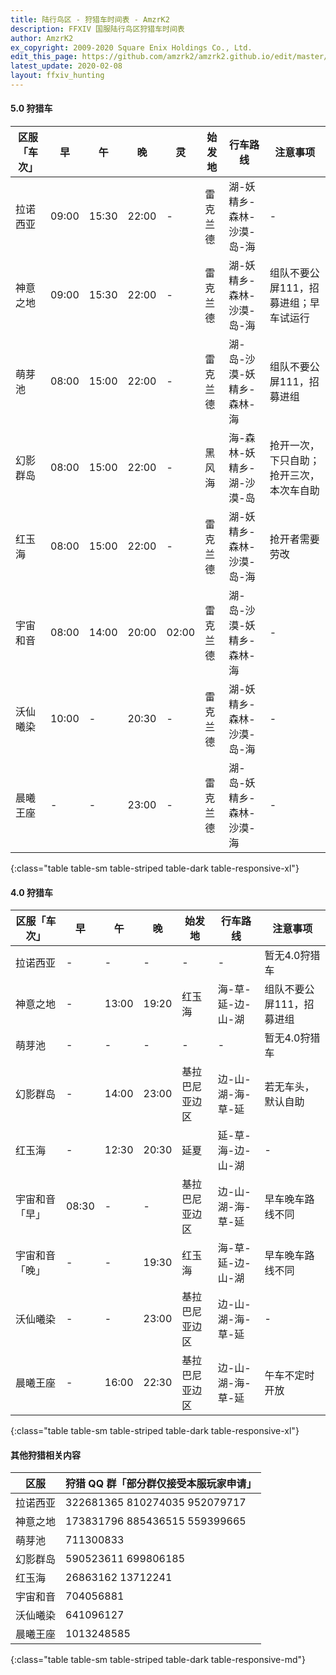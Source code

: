 ```yaml
---
title: 陆行鸟区 - 狩猎车时间表 - AmzrK2
description: FFXIV 国服陆行鸟区狩猎车时间表
author: AmzrK2
ex_copyright: 2009-2020 Square Enix Holdings Co., Ltd.
edit_this_page: https://github.com/amzrk2/amzrk2.github.io/edit/master/ffxiv/chocobo.md
latest_update: 2020-02-08
layout: ffxiv_hunting
---
```


#### 5.0 狩猎车

| 区服「车次」 | 早    | 午    | 晚    | 灵    | 始发地   | 行车路线                  | 注意事项                                 |
|--------------|-------|-------|-------|-------|----------|---------------------------|------------------------------------------|
| 拉诺西亚     | 09:00 | 15:30 | 22:00 | -     | 雷克兰德 | 湖-妖精乡-森林-沙漠-岛-海 | -                                        |
| 神意之地     | 09:00 | 15:30 | 22:00 | -     | 雷克兰德 | 湖-妖精乡-森林-沙漠-岛-海 | 组队不要公屏111，招募进组；早车试运行    |
| 萌芽池       | 08:00 | 15:00 | 22:00 | -     | 雷克兰德 | 湖-岛-沙漠-妖精乡-森林-海 | 组队不要公屏111，招募进组                |
| 幻影群岛     | 08:00 | 15:00 | 22:00 | -     | 黑风海   | 海-森林-妖精乡-湖-沙漠-岛 | 抢开一次，下只自助；抢开三次，本次车自助 |
| 红玉海       | 08:00 | 15:00 | 22:00 | -     | 雷克兰德 | 湖-妖精乡-森林-沙漠-岛-海 | 抢开者需要劳改                           |
| 宇宙和音     | 08:00 | 14:00 | 20:00 | 02:00 | 雷克兰德 | 湖-岛-沙漠-妖精乡-森林-海 | -                                        |
| 沃仙曦染     | 10:00 | -     | 20:30 | -     | 雷克兰德 | 湖-妖精乡-森林-沙漠-岛-海 | -                                        |
| 晨曦王座     | -     | -     | 23:00 | -     | 雷克兰德 | 湖-岛-妖精乡-森林-沙漠-海 | -                                        |
{:class="table table-sm table-striped table-dark table-responsive-xl"}

#### 4.0 狩猎车

| 区服「车次」   | 早    | 午    | 晚    | 始发地         | 行车路线          | 注意事项                  |
|----------------|-------|-------|-------|----------------|-------------------|---------------------------|
| 拉诺西亚       | -     | -     | -     | -              | -                 | 暂无4.0狩猎车             |
| 神意之地       | -     | 13:00 | 19:20 | 红玉海         | 海-草-延-边-山-湖 | 组队不要公屏111，招募进组 |
| 萌芽池         | -     | -     | -     | -              | -                 | 暂无4.0狩猎车             |
| 幻影群岛       | -     | 14:00 | 23:00 | 基拉巴尼亚边区 | 边-山-湖-海-草-延 | 若无车头，默认自助        |
| 红玉海         | -     | 12:30 | 20:30 | 延夏           | 延-草-海-边-山-湖 | -                         |
| 宇宙和音「早」 | 08:30 | -     | -     | 基拉巴尼亚边区 | 边-山-湖-海-草-延 | 早车晚车路线不同          |
| 宇宙和音「晚」 | -     | -     | 19:30 | 红玉海         | 海-草-延-边-山-湖 | 早车晚车路线不同          |
| 沃仙曦染       | -     | -     | 23:00 | 基拉巴尼亚边区 | 边-山-湖-海-草-延 | -                         |
| 晨曦王座       | -     | 16:00 | 22:30 | 基拉巴尼亚边区 | 边-山-湖-海-草-延 | 午车不定时开放            |
{:class="table table-sm table-striped table-dark table-responsive-xl"}

#### 其他狩猎相关内容

| 区服     | 狩猎 QQ 群「部分群仅接受本服玩家申请」 |
|----------|----------------------------------------|
| 拉诺西亚 | 322681365 810274035 952079717          |
| 神意之地 | 173831796 885436515 559399665          |
| 萌芽池   | 711300833                              |
| 幻影群岛 | 590523611 699806185                    |
| 红玉海   | 26863162 13712241                      |
| 宇宙和音 | 704056881                              |
| 沃仙曦染 | 641096127                              |
| 晨曦王座 | 1013248585                             |
{:class="table table-sm table-striped table-dark table-responsive-md"}